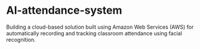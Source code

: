 # AI-attendance-system
Building a cloud-based solution built using Amazon Web Services (AWS) for automatically recording and tracking classroom attendance using facial recognition.
